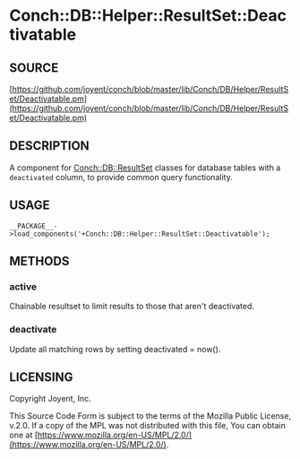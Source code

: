 # Conch::DB::Helper::ResultSet::Deactivatable

## SOURCE

[https://github.com/joyent/conch/blob/master/lib/Conch/DB/Helper/ResultSet/Deactivatable.pm](https://github.com/joyent/conch/blob/master/lib/Conch/DB/Helper/ResultSet/Deactivatable.pm)

## DESCRIPTION

A component for [Conch::DB::ResultSet](../modules/Conch%3A%3ADB%3A%3AResultSet) classes for database tables with a `deactivated`
column, to provide common query functionality.

## USAGE

```
__PACKAGE__->load_components('+Conch::DB::Helper::ResultSet::Deactivatable');
```

## METHODS

### active

Chainable resultset to limit results to those that aren't deactivated.

### deactivate

Update all matching rows by setting deactivated = now().

## LICENSING

Copyright Joyent, Inc.

This Source Code Form is subject to the terms of the Mozilla Public License,
v.2.0. If a copy of the MPL was not distributed with this file, You can obtain
one at [https://www.mozilla.org/en-US/MPL/2.0/](https://www.mozilla.org/en-US/MPL/2.0/).
